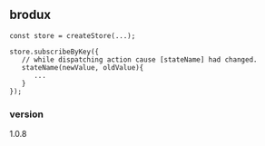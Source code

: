## brodux

```
const store = createStore(...);

store.subscribeByKey({
   // while dispatching action cause [stateName] had changed.
   stateName(newValue, oldValue){
      ...
   }
});
```


### version
1.0.8
